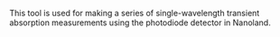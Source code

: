This tool is used for making a series of single-wavelength transient absorption measurements using the photodiode detector in Nanoland.